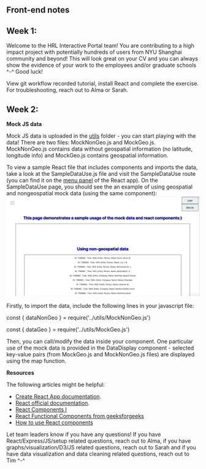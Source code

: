 ## Front-end notes

## Week 1:

Welcome to the HRL Interactive Portal team! You are contributing to a high impact project with potentially hundreds of users from NYU Shanghai community and beyond! This will look great on your CV and you can always show the evidence of your work to the employees and/or graduate schools ^-^ Good luck!

View git workflow recorded tutorial, install React and complete the exercise. For troubleshooting, reach out to Alma or Sarah.

## Week 2:

**Mock JS data**

Mock JS data is uploaded in the [utils](https://docs.google.com/forms/d/e/1FAIpQLScHZWErUzf4Va2pIp-jfaT0APpLI42g3VxjmACjSkuPjB2OMQ/viewform?usp=sf_link) folder - you can start playing with the data!
There are two files: MockNonGeo.js and MockGeo.js. <br/>
MockNonGeo.js contains data without geospatial information (no latitude, longitude info) and MockGeo.js contains geospatial information.

To view a sample React file that includes components and imports the data, take a look at the SampleDataUse.js file and visit the SampleDataUse route (you can find it on the [menu panel](https://github.com/HRL-at-NYUSH/Interactive-Portal/blob/main/front-end/images/menu.png) of the React app). On the SampleDataUse page, you should see the an example of using geospatial and nongeospatial mock data (using the same component):
<img src="https://github.com/HRL-at-NYUSH/Interactive-Portal/blob/main/front-end/images/main.png"/>

Firstly, to import the data, include the following lines in your javascript file:

const { dataNonGeo } = require('../utils/MockNonGeo.js')

const { dataGeo } = require('../utils/MockGeo.js')

Then, you can call/modify the data inside your component. One particular use of the mock data is provided in the DataDisplay component - selected key-value pairs (from MockGeo.js and MockNonGeo.js files) are displayed using the map function.

**Resources**

The following articles might be helpful:

- [Create React App documentation](https://facebook.github.io/create-react-app/docs/getting-started).
- [React official documentation](https://reactjs.org/).
- [React Components I](https://www.robinwieruch.de/react-function-component)
- [React Functional Components from geeksforgeeks](https://www.geeksforgeeks.org/reactjs-functional-components/)
- [How to use React components](https://www.infoworld.com/article/3603276/how-to-use-react-functional-components.html)

Let team leaders know if you have any questions! If you have React/Express/JS/setup related questions, reach out to Alma, if you have graphs/visualization/D3/JS related questions, reach out to Sarah and if you have data visualization and data cleaning related questions, reach out to Tim ^-^
